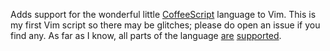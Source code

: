 Adds support for the wonderful little [CoffeeScript] language to Vim. This is my
first Vim script so there may be glitches; please do open an issue if you find
any. As far as I know, all parts of the language [are][screenshot 1]
[supported][screenshot 2].

[CoffeeScript]: http://jashkenas.github.com/coffee-script/
[screenshot 1]: http://i.imgur.com/q8gg5.png
[screenshot 2]: http://i.imgur.com/1sC17.png
